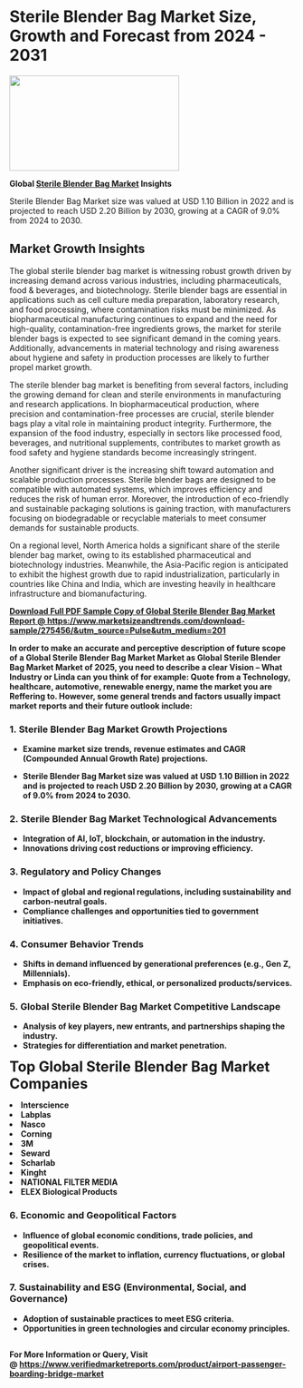 <H1>Sterile Blender Bag Market Size, Growth and Forecast from 2024 - 2031</H1><img class="aligncenter size-medium wp-image-584254" src="https://thirdeyenews.in/wp-content/uploads/2024/09/Global-Market-Research-300x168.jpeg" alt="" width="300" height="168" /><p><strong>Global&nbsp;<a href="https://www.marketsizeandtrends.com/download-sample/275456/&amp;utm_source=Pulse&amp;utm_medium=201">Sterile Blender Bag Market</a> Insights</strong></p><p>Sterile Blender Bag Market size was valued at USD 1.10 Billion in 2022 and is projected to reach USD 2.20 Billion by 2030, growing at a CAGR of 9.0% from 2024 to 2030.</p><p><h2>Market Growth Insights</h2> <p>The global sterile blender bag market is witnessing robust growth driven by increasing demand across various industries, including pharmaceuticals, food & beverages, and biotechnology. Sterile blender bags are essential in applications such as cell culture media preparation, laboratory research, and food processing, where contamination risks must be minimized. As biopharmaceutical manufacturing continues to expand and the need for high-quality, contamination-free ingredients grows, the market for sterile blender bags is expected to see significant demand in the coming years. Additionally, advancements in material technology and rising awareness about hygiene and safety in production processes are likely to further propel market growth.</p> <p><strong><a href="#"></a></strong></p> <p>The sterile blender bag market is benefiting from several factors, including the growing demand for clean and sterile environments in manufacturing and research applications. In biopharmaceutical production, where precision and contamination-free processes are crucial, sterile blender bags play a vital role in maintaining product integrity. Furthermore, the expansion of the food industry, especially in sectors like processed food, beverages, and nutritional supplements, contributes to market growth as food safety and hygiene standards become increasingly stringent.</p> <p>Another significant driver is the increasing shift toward automation and scalable production processes. Sterile blender bags are designed to be compatible with automated systems, which improves efficiency and reduces the risk of human error. Moreover, the introduction of eco-friendly and sustainable packaging solutions is gaining traction, with manufacturers focusing on biodegradable or recyclable materials to meet consumer demands for sustainable products.</p> <p>On a regional level, North America holds a significant share of the sterile blender bag market, owing to its established pharmaceutical and biotechnology industries. Meanwhile, the Asia-Pacific region is anticipated to exhibit the highest growth due to rapid industrialization, particularly in countries like China and India, which are investing heavily in healthcare infrastructure and biomanufacturing.</p> <p><strong><a href="#"></p><p><span class=""><strong>Download Full PDF Sample Copy of Global Sterile Blender Bag Market Report</strong> @ <a href="https://www.marketsizeandtrends.com/download-sample/275456/&amp;utm_source=Pulse&amp;utm_medium=201" target="_blank">https://www.marketsizeandtrends.com/download-sample/275456/&amp;utm_source=Pulse&amp;utm_medium=201</a></span></p><p>In order to make an accurate and perceptive description of future scope of a Global&nbsp;Sterile Blender Bag Market Market as Global&nbsp;Sterile Blender Bag Market Market of 2025, you need to describe a clear Vision &ndash; What Industry or Linda can you think of for example: Quote from a Technology, healthcare, automotive, renewable energy, name the market you are Reffering to. However, some general trends and factors usually impact market reports and their future outlook include:</p><h3>1.&nbsp;<strong>Sterile Blender Bag Market Growth Projections</strong></h3><ul><li>Examine market size trends, revenue estimates and CAGR (Compounded Annual Growth Rate) projections.</li><li><p>Sterile Blender Bag Market size was valued at USD 1.10 Billion in 2022 and is projected to reach USD 2.20 Billion by 2030, growing at a CAGR of 9.0% from 2024 to 2030.</p></li></ul><h3>2.&nbsp;<strong>Sterile Blender Bag Market Technological Advancements</strong></h3><ul><li>Integration of AI, IoT, blockchain, or automation in the industry.</li><li>Innovations driving cost reductions or improving efficiency.</li></ul><h3>3.&nbsp;<strong>Regulatory and Policy Changes</strong></h3><ul><li>Impact of global and regional regulations, including sustainability and carbon-neutral goals.</li><li>Compliance challenges and opportunities tied to government initiatives.</li></ul><h3>4.&nbsp;<strong>Consumer Behavior Trends</strong></h3><ul><li>Shifts in demand influenced by generational preferences (e.g., Gen Z, Millennials).</li><li>Emphasis on eco-friendly, ethical, or personalized products/services.</li></ul><h3>5.&nbsp;<strong>Global Sterile Blender Bag Market Competitive Landscape</strong></h3><ul><li>Analysis of key players, new entrants, and partnerships shaping the industry.</li><li>Strategies for differentiation and market penetration.</li></ul><p data-pm-slice="1 1 []"><span style="color: inherit; font-family: inherit; font-size: 25px;">Top Global Sterile Blender Bag Market Companies</span></p><div class="" data-test-id=""><p><li>Interscience</li><li> Labplas</li><li> Nasco</li><li> Corning</li><li> 3M</li><li> Seward</li><li> Scharlab</li><li> Kinght</li><li> NATIONAL FILTER MEDIA</li><li> ELEX Biological Products</li></p></div><h3>6.&nbsp;<strong>Economic and Geopolitical Factors</strong></h3><ul><li>Influence of global economic conditions, trade policies, and geopolitical events.</li><li>Resilience of the market to inflation, currency fluctuations, or global crises.</li></ul><h3>7.&nbsp;<strong>Sustainability and ESG (Environmental, Social, and Governance)</strong></h3><ul><li>Adoption of sustainable practices to meet ESG criteria.</li><li>Opportunities in green technologies and circular economy principles.</li></ul><h2><strong style="font-size: 14px;">For More Information or Query, Visit @&nbsp;</strong><a style="background-color: #ffffff; font-size: 14px;" href="https://www.marketsizeandtrends.com/report/sterile-blender-bag-market/" target="_blank">https://www.verifiedmarketreports.com/product/airport-passenger-boarding-bridge-market</a></h2>